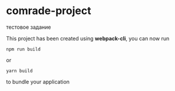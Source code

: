# comrade-project
 тестовое задание

This project has been created using **webpack-cli**, you can now run

```
npm run build
```

or

```
yarn build
```

to bundle your application
